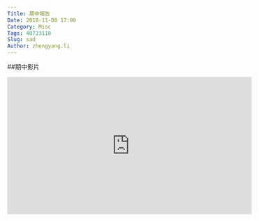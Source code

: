 ```yaml
---
Title: 期中報告
Date: 2018-11-08 17:00
Category: Misc
Tags: 40723110
Slug: sad
Author: zhengyang.li
---
```


##期中影片

<iframe width="560" height="315" src="https://www.youtube.com/embed/CW06Ja7iE6s" frameborder="0" allow="accelerometer; autoplay; encrypted-media; gyroscope; picture-in-picture" allowfullscreen></iframe>